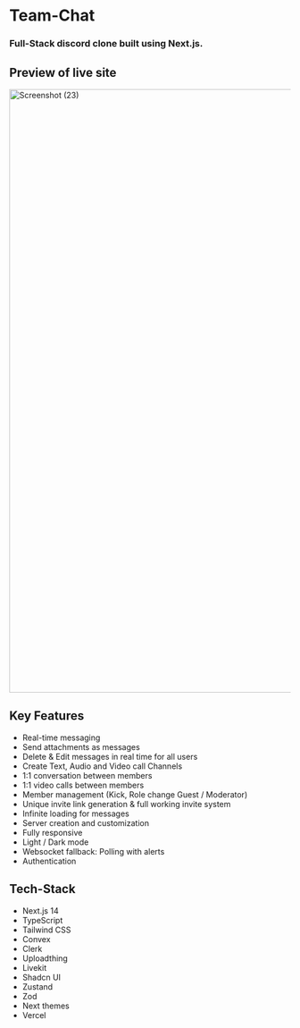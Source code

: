 # Team-Chat

### Full-Stack discord clone built using Next.js.

## Preview of live site

<img width="1920" height="1080" alt="Screenshot (23)" src="https://github.com/user-attachments/assets/7962483b-1078-4995-b03e-7468dee51ca9" />

## Key Features

- Real-time messaging
- Send attachments as messages
- Delete & Edit messages in real time for all users
- Create Text, Audio and Video call Channels
- 1:1 conversation between members
- 1:1 video calls between members
- Member management (Kick, Role change Guest / Moderator)
- Unique invite link generation & full working invite system
- Infinite loading for messages
- Server creation and customization
- Fully responsive
- Light / Dark mode
- Websocket fallback: Polling with alerts
- Authentication

## Tech-Stack

- Next.js 14
- TypeScript
- Tailwind CSS
- Convex
- Clerk
- Uploadthing
- Livekit
- Shadcn UI
- Zustand
- Zod
- Next themes
- Vercel
